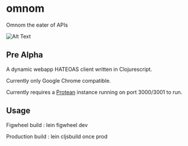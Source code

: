 # omnom
Omnom the eater of APIs

![Alt Text](https://media.giphy.com/media/jgUG5cnss7T9K/giphy.gif)

## Pre Alpha

A dynamic webapp HATEOAS client written in Clojurescript.

Currently only Google Chrome compatible.

Currently requires a [Protean](https://github.com/passivsystems/protean) instance running on port 3000/3001 to run.

## Usage

Figwheel build : lein figwheel dev

Production build : lein cljsbuild once prod
